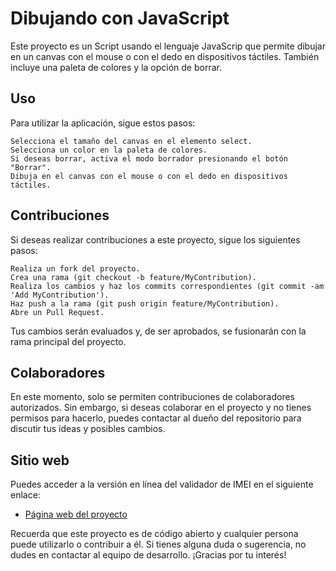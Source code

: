 # Dibujando con JavaScript

Este proyecto es un Script usando el lenguaje JavaScrip que permite dibujar en un canvas con el mouse o con el dedo en dispositivos táctiles. También incluye una paleta de colores y la opción de borrar.

## Uso

Para utilizar la aplicación, sigue estos pasos:

    Selecciona el tamaño del canvas en el elemento select.
    Selecciona un color en la paleta de colores.
    Si deseas borrar, activa el modo borrador presionando el botón "Borrar".
    Dibuja en el canvas con el mouse o con el dedo en dispositivos táctiles.

## Contribuciones

Si deseas realizar contribuciones a este proyecto, sigue los siguientes pasos:

    Realiza un fork del proyecto.
    Crea una rama (git checkout -b feature/MyContribution).
    Realiza los cambios y haz los commits correspondientes (git commit -am 'Add MyContribution').
    Haz push a la rama (git push origin feature/MyContribution).
    Abre un Pull Request.

Tus cambios serán evaluados y, de ser aprobados, se fusionarán con la rama principal del proyecto.

## Colaboradores

En este momento, solo se permiten contribuciones de colaboradores autorizados. Sin embargo, si deseas colaborar en el proyecto y no tienes permisos para hacerlo, puedes contactar al dueño del repositorio para discutir tus ideas y posibles cambios.

## Sitio web

Puedes acceder a la versión en línea del validador de IMEI en el siguiente enlace:

- [Página web del proyecto](https://codegeekr.github.io/dibuja_con_JS/)

Recuerda que este proyecto es de código abierto y cualquier persona puede utilizarlo o contribuir a él. Si tienes alguna duda o sugerencia, no dudes en contactar al equipo de desarrollo. ¡Gracias por tu interés!
